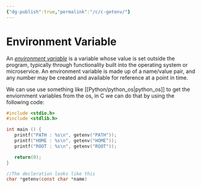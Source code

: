 ```yaml
---
{"dg-publish":true,"permalink":"/c/c-getenv/"}
---
```


# Environment Variable
An [_environment variable_](https://en.wikipedia.org/wiki/Environment_variable) is a variable whose value is set outside the program, typically through functionality built into the operating system or microservice. An environment variable is made up of a name/value pair, and any number may be created and available for reference at a point in time.

We can use use something like [[Python/python_os\|python_os]] to get the enviornment variables from the os, in C we can do that by using the following code:
~~~C
#include <stdio.h>
#include <stdlib.h>

int main () {
   printf("PATH : %s\n", getenv("PATH"));
   printf("HOME : %s\n", getenv("HOME"));
   printf("ROOT : %s\n", getenv("ROOT"));

   return(0);
}

//The decleration looks like this 
char *getenv(const char *name)

~~~

